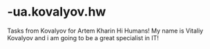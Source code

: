 # -ua.kovalyov.hw
Tasks from Kovalyov for Artem Kharin
Hi Humans!
My name is Vitaliy Kovalyov and i am going to be a great specialist in IT!
